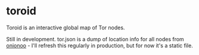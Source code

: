 toroid
======

Toroid is an interactive global map of Tor nodes.

Still in development.  tor.json is a dump of location info for all nodes from
[onionoo](https://onionoo.torproject.org) - I'll refresh this regularly in
production, but for now it's a static file.
